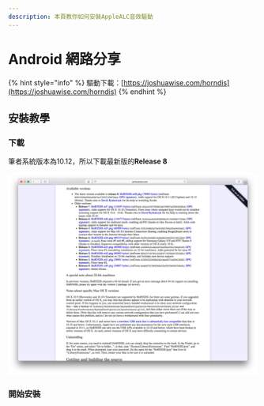 ```yaml
---
description: 本頁教你如何安裝AppleALC音效驅動
---
```


# Android 網路分享

{% hint style="info" %}
驅動下載：[https://joshuawise.com/horndis](https://joshuawise.com/horndis)
{% endhint %}

## 安裝教學

### 下載

筆者系統版本為10.12，所以下載最新版的**Release 8**

![](../.gitbook/assets/ying-mu-kuai-zhao-20180529-xia-wu-9.40.46.png)

### 開始安裝

